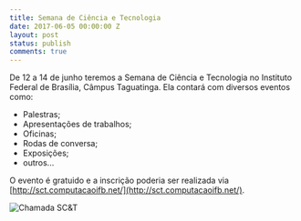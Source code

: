```yaml
---
title: Semana de Ciência e Tecnologia
date: 2017-06-05 00:00:00 Z
layout: post
status: publish
comments: true
---
```


De 12 a 14 de junho teremos a Semana de Ciência e Tecnologia no Instituto Federal de Brasília, Câmpus Taguatinga. Ela contará com diversos eventos como:

* Palestras;
* Apresentações de trabalhos;
* Oficinas;
* Rodas de conversa;
* Exposições;
* outros...

O evento é gratuido e a inscrição poderia ser realizada via [http://sct.computacaoifb.net/](http://sct.computacaoifb.net/).

![Chamada SC&T]({{site.url}}/images/chamada-sct.jpg)
